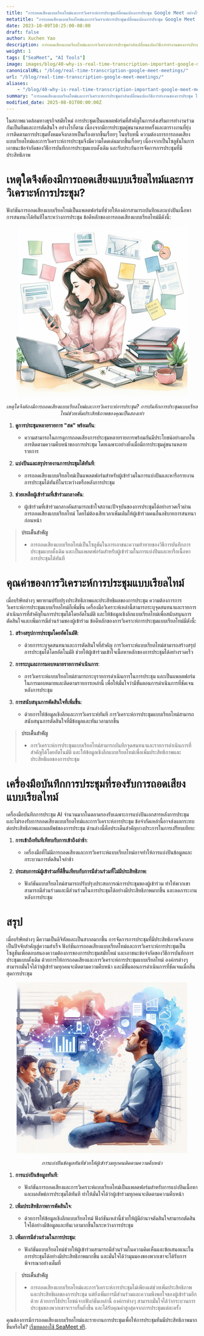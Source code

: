 ```yaml
---
title: "การถอดเสียงแบบเรียลไทม์และการวิเคราะห์การประชุมเปลี่ยนแปลงการประชุม Google Meet อย่างไร"
metatitle: "การถอดเสียงแบบเรียลไทม์และการวิเคราะห์การประชุมเปลี่ยนแปลงการประชุม Google Meet อย่างไร"
date: 2023-10-09T10:25:00-08:00
draft: false
author: Xuchen Yao
description: การถอดเสียงแบบเรียลไทม์และการวิเคราะห์การประชุมกำลังเปลี่ยนแปลงวิธีการทำงานของการประชุม ไม่เพียงแต่ช่วยเพิ่มประสิทธิภาพการประชุม ให้ข้อมูลเชิงลึกทันที ส่งเสริมการตัดสินใจที่รวดเร็ว แต่ยังเพิ่มการมีส่วนร่วมของผู้เข้าร่วม ทำให้มั่นใจได้ถึงความสำเร็จของการประชุมทางธุรกิจสมัยใหม่
weight: 1
tags: ["SeaMeet", "AI Tools"]
image: images/blog/40-why-is-real-time-transcription-important-google-meet-meetings/40-why-is-real-time-transcription-important-google-meet-meetings.jpeg
canonicalURL: "/blog/real-time-transcription-google-meet-meetings/"
url: "/blog/real-time-transcription-google-meet-meetings/"
aliases:
    - "/blog/40-why-is-real-time-transcription-important-google-meet-meetings/"
summary: "การถอดเสียงแบบเรียลไทม์และการวิเคราะห์การประชุมกำลังเปลี่ยนแปลงวิธีการทำงานของการประชุม ไม่เพียงแต่ช่วยเพิ่มประสิทธิภาพการประชุม ให้ข้อมูลเชิงลึกทันที ส่งเสริมการตัดสินใจที่รวดเร็ว แต่ยังเพิ่มการมีส่วนร่วมของผู้เข้าร่วม ทำให้มั่นใจได้ถึงความสำเร็จของการประชุมทางธุรกิจสมัยใหม่"
modified_date: 2025-08-01T00:00:00Z
---
```


ในสภาพแวดล้อมทางธุรกิจสมัยใหม่ การประชุมเป็นแพลตฟอร์มที่สำคัญในการส่งเสริมการทำงานร่วมกันเป็นทีมและการตัดสินใจ อย่างไรก็ตาม เนื่องจากมีการประชุมคู่ขนานหลายครั้งและตารางงานที่ยุ่ง การติดตามการประชุมทั้งหมดจึงกลายเป็นเรื่องยากขึ้นเรื่อยๆ ในบริบทนี้ ความต้องการการถอดเสียงแบบเรียลไทม์และการวิเคราะห์การประชุมจึงมีความโดดเด่นมากขึ้นเรื่อยๆ เนื่องจากเป็นโซลูชันในการเอาชนะข้อจำกัดของวิธีการบันทึกการประชุมแบบดั้งเดิม และรับประกันการจัดการการประชุมที่มีประสิทธิภาพ

# เหตุใดจึงต้องมีการถอดเสียงแบบเรียลไทม์และการวิเคราะห์การประชุม?

ฟังก์ชันการถอดเสียงแบบเรียลไทม์เป็นแพลตฟอร์มที่ช่วยให้องค์กรสามารถบันทึกและแบ่งปันเนื้อหาการสนทนาได้ทันทีในระหว่างการประชุม ข้อดีหลักของการถอดเสียงแบบเรียลไทม์มีดังนี้:

<center>
<img height="450px" src="/images/blog/40-why-is-real-time-transcription-important-google-meet-meetings/1-the-power-of-real-time-meeting-analytics-multitasking.jpeg" alt="เหตุใดจึงต้องมีการถอดเสียงแบบเรียลไทม์และการวิเคราะห์การประชุม? ข้อดีของการถอดเสียงแบบเรียลไทม์"/>

*เหตุใดจึงต้องมีการถอดเสียงแบบเรียลไทม์และการวิเคราะห์การประชุม? การบันทึกการประชุมแบบเรียลไทม์ช่วยเพิ่มประสิทธิภาพของคุณเป็นสองเท่า*
</center>


1. **ดูการประชุมหลายรายการ "สด" พร้อมกัน**:
    - ความสามารถในการดูการถอดเสียงการประชุมหลายรายการพร้อมกันมีประโยชน์อย่างมากในการติดตามความคืบหน้าของการประชุม โดยเฉพาะอย่างยิ่งเมื่อมีการประชุมคู่ขนานหลายรายการ

2. **แบ่งปันและสรุปรายงานการประชุมได้ทันที**:
    - การถอดเสียงแบบเรียลไทม์เป็นแพลตฟอร์มสำหรับผู้เข้าร่วมในการแบ่งปันและหารือรายงานการประชุมได้ทันทีในระหว่างหรือหลังการประชุม

3. **ช่วยเหลือผู้เข้าร่วมที่เข้าร่วมกลางคัน**:
    - ผู้เข้าร่วมที่เข้าร่วมกลางคันสามารถเข้าใจสถานะปัจจุบันของการประชุมได้อย่างรวดเร็วผ่านการถอดเสียงแบบเรียลไทม์ โดยไม่ต้องเสียเวลาเพิ่มเติมให้ผู้เข้าร่วมคนอื่นอธิบายการสนทนาก่อนหน้า

> **ประเด็นสำคัญ**
>
> - การถอดเสียงแบบเรียลไทม์เป็นโซลูชันในการเอาชนะความท้าทายของวิธีการบันทึกการประชุมแบบดั้งเดิม และเป็นแพลตฟอร์มสำหรับผู้เข้าร่วมในการแบ่งปันและหารือเนื้อหาการประชุมได้ทันที


# คุณค่าของการวิเคราะห์การประชุมแบบเรียลไทม์

เมื่อบริษัทต่างๆ พยายามปรับปรุงประสิทธิภาพและประสิทธิผลของการประชุม ความต้องการการวิเคราะห์การประชุมแบบเรียลไทม์ก็เพิ่มขึ้น เครื่องมือวิเคราะห์เหล่านี้สามารถระบุจุดสนทนาและรายการดำเนินการที่สำคัญในการประชุมได้โดยอัตโนมัติ และให้ข้อมูลเชิงลึกแบบเรียลไทม์เพื่อสนับสนุนการตัดสินใจและเพิ่มการมีส่วนร่วมของผู้เข้าร่วม ข้อดีหลักของการวิเคราะห์การประชุมแบบเรียลไทม์มีดังนี้:

1. **สร้างสรุปการประชุมโดยอัตโนมัติ**:
    - ด้วยการระบุจุดสนทนาและการตัดสินใจที่สำคัญ การวิเคราะห์แบบเรียลไทม์สามารถสร้างสรุปการประชุมได้โดยอัตโนมัติ ช่วยให้ผู้เข้าร่วมเข้าใจเนื้อหาหลักของการประชุมได้อย่างรวดเร็ว

2. **การระบุและการมอบหมายรายการดำเนินการ**:
    - การวิเคราะห์แบบเรียลไทม์สามารถระบุรายการดำเนินการในการประชุม และเป็นแพลตฟอร์มในการมอบหมายและติดตามรายการเหล่านี้ เพื่อให้มั่นใจว่ามีขั้นตอนการดำเนินการที่ชัดเจนหลังการประชุม

3. **การสนับสนุนการตัดสินใจที่เพิ่มขึ้น**:
    - ด้วยการให้ข้อมูลเชิงลึกและการวิเคราะห์ทันที การวิเคราะห์การประชุมแบบเรียลไทม์สามารถสนับสนุนการตัดสินใจที่มีข้อมูลและทันเวลามากขึ้น

> **ประเด็นสำคัญ**
>
> - การวิเคราะห์การประชุมแบบเรียลไทม์สามารถบันทึกจุดสนทนาและรายการดำเนินการที่สำคัญได้โดยอัตโนมัติ และให้ข้อมูลเชิงลึกแบบเรียลไทม์เพื่อเพิ่มประสิทธิภาพและประสิทธิผลของการประชุม

# เครื่องมือบันทึกการประชุมที่รองรับการถอดเสียงแบบเรียลไทม์

เครื่องมือบันทึกการประชุม AI จำนวนมากในตลาดรองรับเฉพาะการแบ่งปันเอกสารหลังการประชุม และไม่รองรับการถอดเสียงแบบเรียลไทม์และการวิเคราะห์การประชุม ข้อจำกัดเหล่านี้อาจส่งผลกระทบต่อประสิทธิภาพและผลลัพธ์ของการประชุม ด้านล่างนี้คือประเด็นสำคัญบางประการในการเปรียบเทียบ:

1. **การเข้าถึงทันทีเทียบกับการเข้าถึงล่าช้า**:
    - เครื่องมือที่ไม่มีการถอดเสียงและการวิเคราะห์แบบเรียลไทม์อาจทำให้การแบ่งปันข้อมูลและกระบวนการตัดสินใจล่าช้า

2. **ประสบการณ์ผู้เข้าร่วมที่ดีขึ้นเทียบกับการมีส่วนร่วมที่ไม่มีประสิทธิภาพ**:
    - ฟังก์ชันแบบเรียลไทม์สามารถปรับปรุงประสบการณ์การประชุมของผู้เข้าร่วม ทำให้พวกเขาสามารถมีส่วนร่วมและมีส่วนร่วมในการประชุมได้อย่างมีประสิทธิภาพมากขึ้น และลดภาระงานหลังการประชุม

# สรุป

เมื่อบริษัทต่างๆ มีความเป็นดิจิทัลและเป็นสากลมากขึ้น การจัดการการประชุมที่มีประสิทธิภาพจึงกลายเป็นปัจจัยสำคัญสู่ความสำเร็จ ฟังก์ชันการถอดเสียงแบบเรียลไทม์และการวิเคราะห์การประชุมเป็นโซลูชันเพื่อตอบสนองความต้องการของการประชุมสมัยใหม่ และเอาชนะข้อจำกัดของวิธีการบันทึกการประชุมแบบดั้งเดิม ด้วยการให้การถอดเสียงและการวิเคราะห์การประชุมแบบเรียลไทม์ องค์กรต่างๆ สามารถมั่นใจได้ว่าผู้เข้าร่วมทุกคนจะติดตามความคืบหน้า และมีขั้นตอนการดำเนินการที่ชัดเจนเมื่อสิ้นสุดการประชุม

<center>
<img height="450px" src="/images/blog/40-why-is-real-time-transcription-important-google-meet-meetings/2-real-time-meeting-analytics-enhance-productivity.jpeg" alt="การแบ่งปันข้อมูลทันทีช่วยให้ผู้เข้าร่วมทุกคนติดตามความคืบหน้า"/>

*การแบ่งปันข้อมูลทันทีช่วยให้ผู้เข้าร่วมทุกคนติดตามความคืบหน้า*
</center>


1. **การแบ่งปันข้อมูลทันที**:
    - ฟังก์ชันการถอดเสียงและการวิเคราะห์แบบเรียลไทม์เป็นแพลตฟอร์มสำหรับการแบ่งปันเนื้อหาและผลลัพธ์การประชุมได้ทันที ทำให้มั่นใจได้ว่าผู้เข้าร่วมทุกคนจะติดตามความคืบหน้า

2. **เพิ่มประสิทธิภาพการตัดสินใจ**:
    - ด้วยการให้ข้อมูลเชิงลึกแบบเรียลไทม์ ฟังก์ชันเหล่านี้ช่วยให้ผู้มีอำนาจตัดสินใจสามารถตัดสินใจได้อย่างมีข้อมูลและทันเวลามากขึ้นในระหว่างการประชุม

3. **เพิ่มการมีส่วนร่วมในการประชุม**:
    - ฟังก์ชันแบบเรียลไทม์ช่วยให้ผู้เข้าร่วมสามารถมีส่วนร่วมในความคิดเห็นและข้อเสนอแนะในการประชุมได้อย่างมีประสิทธิภาพมากขึ้น และมั่นใจได้ว่ามุมมองของพวกเขาจะได้รับการพิจารณาอย่างเต็มที่

> **ประเด็นสำคัญ**
>
> - การถอดเสียงแบบเรียลไทม์และการวิเคราะห์การประชุมไม่เพียงแต่ช่วยเพิ่มประสิทธิภาพและประสิทธิผลของการประชุม แต่ยังเพิ่มการมีส่วนร่วมและความพึงพอใจของผู้เข้าร่วมอีกด้วย ด้วยการใช้ประโยชน์จากฟังก์ชันเหล่านี้ องค์กรต่างๆ สามารถมั่นใจได้ว่ากระบวนการประชุมของพวกเขาจะราบรื่นยิ่งขึ้น และได้รับคุณค่าสูงสุดจากการประชุมแต่ละครั้ง


คุณต้องการมีการถอดเสียงแบบเรียลไทม์และรายงานการประชุมเพื่อให้การประชุมทีมมีประสิทธิภาพมากขึ้นหรือไม่? [เริ่มทดลองใช้ SeaMeet ฟรี](https://meet.seasalt.ai/?utm_source=blog).